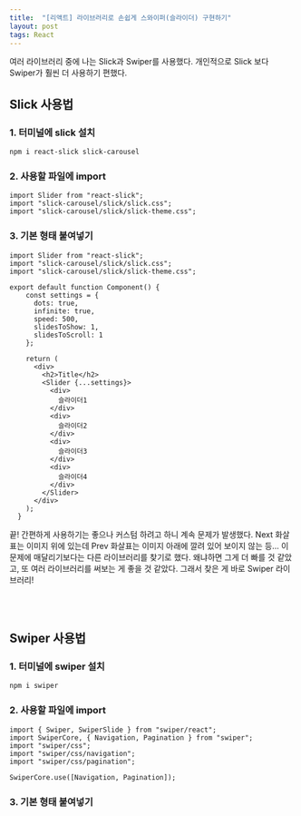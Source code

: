 ```yaml
---
title:  "[리액트] 라이브러리로 손쉽게 스와이퍼(슬라이더) 구현하기"
layout: post
tags: React
---
```



여러 라이브러리 중에 나는 Slick과 Swiper를 사용했다. 개인적으로 Slick 보다 Swiper가 훨씬 더 사용하기 편했다.

## Slick 사용법

### 1. 터미널에 slick 설치

```
npm i react-slick slick-carousel
```







### 2. 사용할 파일에 import

```
import Slider from "react-slick";
import "slick-carousel/slick/slick.css";
import "slick-carousel/slick/slick-theme.css";
```

### 3. 기본 형태 붙여넣기

```
import Slider from "react-slick";
import "slick-carousel/slick/slick.css";
import "slick-carousel/slick/slick-theme.css";

export default function Component() {
    const settings = {
      dots: true,
      infinite: true,
      speed: 500,
      slidesToShow: 1,
      slidesToScroll: 1
    };
    
    return (
      <div>
        <h2>Title</h2>
        <Slider {...settings}>
          <div>
            슬라이더1
          </div>
          <div>
            슬라이더2
          </div>
          <div>
            슬라이더3
          </div>
          <div>
            슬라이더4
          </div>
        </Slider>
      </div>
    );
  }
```

끝! 간편하게 사용하기는 좋으나 커스텀 하려고 하니 계속 문제가 발생했다. Next 화살표는 이미지 위에 있는데 Prev 화살표는 이미지 아래에 깔려 있어 보이지 않는 등...
이 문제에 매달리기보다는 다른 라이브러리를 찾기로 했다. 왜냐하면 그게 더 빠를 것 같았고, 또 여러 라이브러리를 써보는 게 좋을 것 같았다.
그래서 찾은 게 바로 Swiper 라이브러리!

<br>
<br>

## Swiper 사용법

### 1. 터미널에 swiper 설치

```
npm i swiper
```

### 2. 사용할 파일에 import
```
import { Swiper, SwiperSlide } from "swiper/react";
import SwiperCore, { Navigation, Pagination } from "swiper";
import "swiper/css";
import "swiper/css/navigation";
import "swiper/css/pagination";

SwiperCore.use([Navigation, Pagination]);
```

### 3. 기본 형태 붙여넣기

```
```

